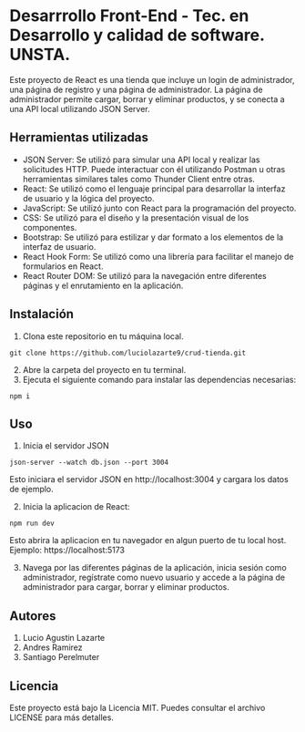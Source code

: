 # Desarrrollo Front-End - Tec. en Desarrollo y calidad de software. UNSTA.


Este proyecto de React es una tienda que incluye un login de administrador, una página de registro y una página de administrador. La página de administrador permite cargar, borrar y eliminar productos, y se conecta a una API local utilizando JSON Server.

## Herramientas utilizadas
- JSON Server: Se utilizó para simular una API local y realizar las solicitudes HTTP. Puede interactuar con él utilizando Postman u otras herramientas similares tales como Thunder Client entre otras.
- React: Se utilizó como el lenguaje principal para desarrollar la interfaz de usuario y la lógica del proyecto.
- JavaScript: Se utilizó junto con React para la programación del proyecto.
- CSS: Se utilizó para el diseño y la presentación visual de los componentes.
- Bootstrap: Se utilizó para estilizar y dar formato a los elementos de la interfaz de usuario.
- React Hook Form: Se utilizó como una librería para facilitar el manejo de formularios en React.
- React Router DOM: Se utilizó para la navegación entre diferentes páginas y el enrutamiento en la aplicación.
## Instalación
1. Clona este repositorio en tu máquina local.
```
git clone https://github.com/luciolazarte9/crud-tienda.git
```
2. Abre la carpeta del proyecto en tu terminal.
3. Ejecuta el siguiente comando para instalar las dependencias necesarias:

```
npm i
```

## Uso
1. Inicia el servidor JSON

```
json-server --watch db.json --port 3004
```

Esto iniciara el servidor JSON en http://localhost:3004 y cargara los datos de ejemplo. 

2. Inicia la aplicacion de React:

```
npm run dev
```
Esto abrira la aplicacion en tu navegador en algun puerto de tu local host. Ejemplo: https://localhost:5173

3. Navega por las diferentes páginas de la aplicación, inicia sesión como administrador, regístrate como nuevo usuario y accede a la página de administrador para cargar, borrar y eliminar productos.

## Autores
1. Lucio Agustin Lazarte
2. Andres Ramirez
3. Santiago Perelmuter

## Licencia
Este proyecto está bajo la Licencia MIT. Puedes consultar el archivo LICENSE para más detalles.
